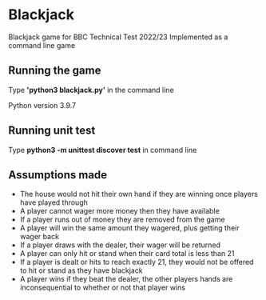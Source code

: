 # Blackjack
Blackjack game for BBC Technical Test 2022/23
Implemented as a command line game

## Running the game
Type **'python3 blackjack.py'** in the command line

Python version 3.9.7

## Running unit test
Type **python3 -m unittest discover test** in command line

## Assumptions made
- The house would not hit their own hand if they are winning once players have played through
- A player cannot wager more money then they have available
- If a player runs out of money they are removed from the game
- A player will win the same amount they wagered, plus getting their wager back
- If a player draws with the dealer, their wager will be returned
- A player can only hit or stand when their card total is less than 21
- If a player is dealt or hits to reach exactly 21, they would not be offered to hit or stand as they have blackjack
- A player wins if they beat the dealer, the other players hands are inconsequential to whether or not that player wins